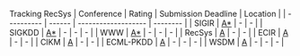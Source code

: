 Tracking RecSys
| Conference | Rating | Submission Deadline | Location | 
| ---------- | ------ | ------------------- | -------- | 
| SIGIR      | [A*](http://portal.core.edu.au/conf-ranks/?search=sigir&by=all&source=CORE2023) | - | - | 
| SIGKDD     | [A*](http://portal.core.edu.au/conf-ranks/?search=ecir&by=all&source=CORE2023) | - | - | - |
| WWW        | [A*](http://portal.core.edu.au/conf-ranks/?search=www&by=all&source=CORE2023) | - | - | - |
| RecSys     | [A](http://portal.core.edu.au/conf-ranks/?search=recsys&by=all&source=CORE2023) | - | - |
| ECIR       | [A](http://portal.core.edu.au/conf-ranks/?search=ecir&by=all&source=CORE2023) | - | - |
| CIKM       | [A](http://portal.core.edu.au/conf-ranks/?search=ecir&by=all&source=CORE2023) | - | - |
| ECML-PKDD  | [A](http://portal.core.edu.au/conf-ranks/?search=kdd&by=all&source=CORE2023) | - | - | - |
| WSDM       | [A](http://portal.core.edu.au/conf-ranks/?search=wsdm&by=all&source=CORE2023) | - | - | - |

<!--
Journal: 
- ACM Computing Surveys
- TORS
- Frontiers in something
- TKDE
-->


<!--
Papers:
- review my papers
- review other papers
-->


<!-- Tool review -->
